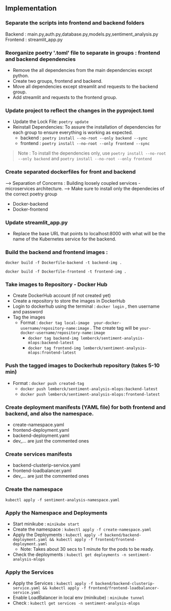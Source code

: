 ## Implementation

### Separate the scripts into frontend and backend folders
Backend : main.py,auth.py,database.py,models.py,sentiment_analysis.py
Frontend : streamlit_app.py

### Reorganize poetry '.toml' file to separate in groups : frontend and backend dependencies
- Remove the all dependencies from the main dependencies except python.
- Create two groups, frontend and backend.
- Move all dependencies except streamlit and requests to the backend group.
- Add streamlit and requests to the frontend group.

### Update project to reflect the changes in the pyproject.toml
- Update the Lock File: `poetry update`
- Reinstall Dependencies: To assure the installation of dependencies for each group to ensure everything is working as expected.
    - backend : `poetry install --no-root --only backend --sync`
    - frontend : `poetry install --no-root --only frontend --sync`

> Note : To install the dependencies only, use `poetry install --no-root --only backend` and `poetry install --no-root --only frontend`

### Create separated dockerfiles for front and backend
--> Separation of Concerns : Building loosely coupled services - microservices architecture.
--> Make sure to install only the dependecies of the correct poetry group
- Docker-backend
- Docker-frontend

### Update streamlit_app.py
- Replace the base URL that points to localhost:8000 with what will be the name of the Kubernetes service for the backend.

### Build the backend and frontend images : 
`docker build -f Dockerfile-backend -t backend-img .`

`docker build -f Dockerfile-frontend -t frontend-img .`

### Take images to Repository - Docker Hub
- Create DockerHub account (if not created yet)
- Create a repository to store the images in DockerHub
- Login to dockerhub using the terminal : `docker login` , then username and password
- Tag the images
    - Format : `docker tag local-image  your-docker-username/repository-name:image` . The create tag will be `your-docker-username/repository-name:image`
        - `docker tag backend-img lemberck/sentiment-analysis-mlops:backend-latest`
        - `docker tag frontend-img lemberck/sentiment-analysis-mlops:frontend-latest`

### Push the tagged images to Dockerhub repository (takes 5-10 min)
- Format : `docker push created-tag`
    - `docker push lemberck/sentiment-analysis-mlops:backend-latest`
    - `docker push lemberck/sentiment-analysis-mlops:frontend-latest`

### Create deployment manifests (YAML file) for both frontend and backend, and also the namespace.
- create-namespace.yaml
- frontend-deployment.yaml 
- backend-deployment.yaml
- dev_... are just the commented ones

### Create services manifests
- backend-clusterip-service.yaml
- frontend-loadbalancer.yaml
- dev_... are just the commented ones

### Create the namespace
`kubectl apply -f sentiment-analysis-namespace.yaml`

### Apply the Namespace and Deployments
- Start minikube : `minikube start`
- Create the namespace : `kubectl apply -f create-namespace.yaml`
- Apply the Deployments : `kubectl apply -f backend/backend-deployment.yaml && kubectl apply -f frontend/frontend-deployment.yaml`
    - Note: Takes about 30 secs to 1 minute for the pods to be ready.
- Check the deployments : `kubectl get deployments -n sentiment-analysis-mlops`

### Apply the Services
- Apply the Services : `kubectl apply -f backend/backend-clusterip-service.yaml && kubectl apply -f frontend/frontend-loadbalancer-service.yaml`
- Enable LoadBalancer in local env (minikube) : `minikube tunnel`
- Check : `kubectl get services -n sentiment-analysis-mlops`


